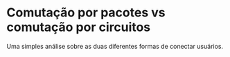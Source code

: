 # Comutação por pacotes vs comutação por circuitos
Uma simples análise sobre as duas diferentes formas de conectar usuários.

